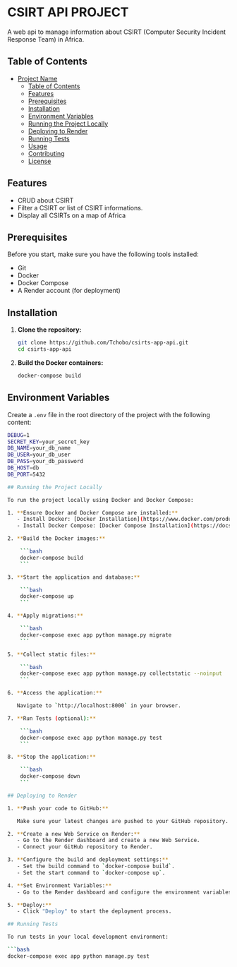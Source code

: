 # CSIRT API PROJECT

A web api to manage information about CSIRT (Computer Security Incident Response Team) in Africa.

## Table of Contents

- [Project Name](#project-name)
  - [Table of Contents](#table-of-contents)
  - [Features](#features)
  - [Prerequisites](#prerequisites)
  - [Installation](#installation)
  - [Environment Variables](#environment-variables)
  - [Running the Project Locally](#running-the-project-locally)
  - [Deploying to Render](#deploying-to-render)
  - [Running Tests](#running-tests)
  - [Usage](#usage)
  - [Contributing](#contributing)
  - [License](#license)

## Features

- CRUD about CSIRT
- Filter a CSIRT or list of CSIRT informations. 
- Display all CSIRTs on a map of Africa 

## Prerequisites

Before you start, make sure you have the following tools installed:

- Git
- Docker
- Docker Compose
- A Render account (for deployment)

## Installation

1. **Clone the repository:**

    ```bash
    git clone https://github.com/Tchobo/csirts-app-api.git
    cd csirts-app-api
    ```

2. **Build the Docker containers:**

    ```bash
    docker-compose build
    ```

## Environment Variables

Create a `.env` file in the root directory of the project with the following content:

```bash
DEBUG=1
SECRET_KEY=your_secret_key
DB_NAME=your_db_name
DB_USER=your_db_user
DB_PASS=your_db_password
DB_HOST=db
DB_PORT=5432

## Running the Project Locally

To run the project locally using Docker and Docker Compose:

1. **Ensure Docker and Docker Compose are installed:**
   - Install Docker: [Docker Installation](https://www.docker.com/products/docker-desktop)
   - Install Docker Compose: [Docker Compose Installation](https://docs.docker.com/compose/install/)

2. **Build the Docker images:**

    ```bash
    docker-compose build
    ```

3. **Start the application and database:**

    ```bash
    docker-compose up
    ```

4. **Apply migrations:**

    ```bash
    docker-compose exec app python manage.py migrate
    ```

5. **Collect static files:**

    ```bash
    docker-compose exec app python manage.py collectstatic --noinput
    ```

6. **Access the application:**

   Navigate to `http://localhost:8000` in your browser.

7. **Run Tests (optional):**

    ```bash
    docker-compose exec app python manage.py test
    ```

8. **Stop the application:**

    ```bash
    docker-compose down
    ```

## Deploying to Render

1. **Push your code to GitHub:**

   Make sure your latest changes are pushed to your GitHub repository.

2. **Create a new Web Service on Render:**
   - Go to the Render dashboard and create a new Web Service.
   - Connect your GitHub repository to Render.

3. **Configure the build and deployment settings:**
   - Set the build command to `docker-compose build`.
   - Set the start command to `docker-compose up`.

4. **Set Environment Variables:**
   - Go to the Render dashboard and configure the environment variables as specified in the [Environment Variables](#environment-variables) section.

5. **Deploy:**
   - Click "Deploy" to start the deployment process.

## Running Tests

To run tests in your local development environment:

```bash
docker-compose exec app python manage.py test
